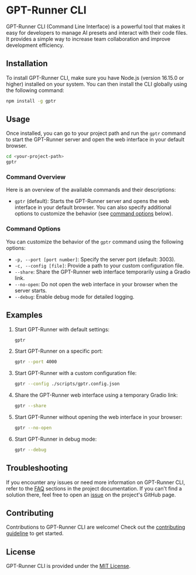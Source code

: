# GPT-Runner CLI 

GPT-Runner CLI (Command Line Interface) is a powerful tool that makes it easy for developers to manage AI presets and interact with their code files. It provides a simple way to increase team collaboration and improve development efficiency.

## Installation

To install GPT-Runner CLI, make sure you have Node.js (version 16.15.0 or higher) installed on your system. You can then install the CLI globally using the following command:

```sh
npm install -g gptr
```

## Usage

Once installed, you can go to your project path and run the `gptr` command to start the GPT-Runner server and open the web interface in your default browser.

```sh
cd <your-project-path>
gptr
```

### Command Overview

Here is an overview of the available commands and their descriptions:

- `gptr` (default): Starts the GPT-Runner server and opens the web interface in your default browser. You can also specify additional options to customize the behavior (see [command options](#command-options) below).

### Command Options

You can customize the behavior of the `gptr` command using the following options:

- `-p, --port [port number]`: Specify the server port (default: 3003).
- `-c, --config [file]`: Provide a path to your custom configuration file.
- `--share`: Share the GPT-Runner web interface temporarily using a Gradio link.
- `--no-open`: Do not open the web interface in your browser when the server starts.
- `--debug`: Enable debug mode for detailed logging.

## Examples

1. Start GPT-Runner with default settings:

   ```sh
   gptr
   ```

2. Start GPT-Runner on a specific port:

   ```sh
   gptr --port 4000
   ```

3. Start GPT-Runner with a custom configuration file:

   ```sh
   gptr --config ./scripts/gptr.config.json
   ```

4. Share the GPT-Runner web interface using a temporary Gradio link:

   ```sh
   gptr --share
   ```

5. Start GPT-Runner without opening the web interface in your browser:

   ```sh
   gptr --no-open
   ```

6. Start GPT-Runner in debug mode:

   ```sh
   gptr --debug
   ```

## Troubleshooting

If you encounter any issues or need more information on GPT-Runner CLI, refer to the [FAQ](https://github.com/nicepkg/gpt-runner/blob/main/docs/faq-en.md) sections in the project documentation. If you can't find a solution there, feel free to open an [issue](https://github.com/nicepkg/gpt-runner/issues) on the project's GitHub page.

## Contributing

Contributions to GPT-Runner CLI are welcome! Check out the [contributing guideline](https://github.com/nicepkg/gpt-runner/blob/main/CONTRIBUTING.md) to get started.

## License

GPT-Runner CLI is provided under the [MIT License](./LICENSE).
